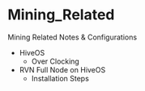 # Mining_Related
Mining Related Notes &amp; Configurations
- HiveOS
    - Over Clocking
- RVN Full Node on HiveOS
    - Installation Steps
